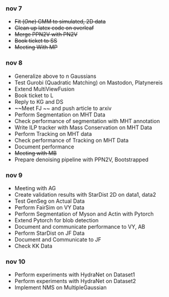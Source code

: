 ### nov 7 
* ~~Fit (*One*) GMM to simulated, 2D data~~ 
* ~~Clean up latex code on overleaf~~
* ~~Merge PPN2V with PN2V~~
* ~~Book ticket to SS~~
* ~~Meeting With MP~~


### nov 8
* Generalize above to n Gaussians
* Test Gurobi (Quadratic Matching) on Mastodon, Platynereis 
* Extend MultiViewFusion
* Book ticket to L
* Reply to KG and DS
* ~~Meet FJ ~~ and push article to arxiv
* Perform Segmentation on MHT Data
* Check performance of segmentation with MHT annotation
* Write ILP tracker with Mass Conservation on MHT Data
* Perform Tracking on MHT data
* Check performance of Tracking on MHT Data
* Document performance
* ~~Meeting with MB~~
* Prepare denoising pipeline with PPN2V, Bootstrapped

### nov 9
* Meeting with AG
* Create validation results with StarDist 2D on data1, data2
* Test GenSeg on Actual Data
* Perform FairSim on VY Data
* Perform Segmentation of Myson and Actin with Pytorch
* Extend Pytorch for blob detection
* Document and communicate performance to VY, AB
* Perform StarDist on JF Data
* Document and Communicate to JF
* Check KK Data

### nov 10
* Perform experiments with HydraNet on Dataset1
* Perform experiments with HydraNet on Dataset2
* Implement NMS on MultipleGaussian





